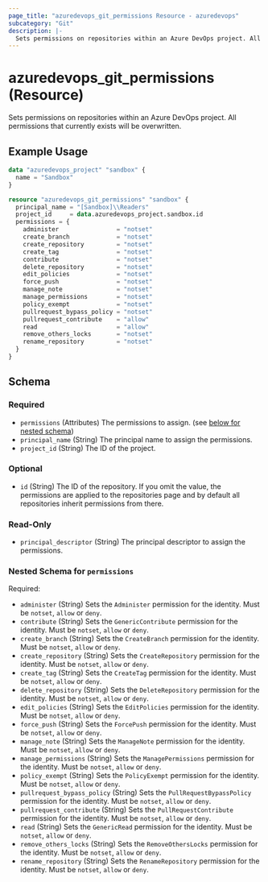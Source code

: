 ```yaml
---
page_title: "azuredevops_git_permissions Resource - azuredevops"
subcategory: "Git"
description: |-
  Sets permissions on repositories within an Azure DevOps project. All permissions that currently exists will be overwritten.
---
```


# azuredevops_git_permissions (Resource)

Sets permissions on repositories within an Azure DevOps project. All permissions that currently exists will be overwritten.

## Example Usage

```terraform
data "azuredevops_project" "sandbox" {
  name = "Sandbox"
}

resource "azuredevops_git_permissions" "sandbox" {
  principal_name = "[Sandbox]\\Readers"
  project_id     = data.azuredevops_project.sandbox.id
  permissions = {
    administer                = "notset"
    create_branch             = "notset"
    create_repository         = "notset"
    create_tag                = "notset"
    contribute                = "notset"
    delete_repository         = "notset"
    edit_policies             = "notset"
    force_push                = "notset"
    manage_note               = "notset"
    manage_permissions        = "notset"
    policy_exempt             = "notset"
    pullrequest_bypass_policy = "notset"
    pullrequest_contribute    = "allow"
    read                      = "allow"
    remove_others_locks       = "notset"
    rename_repository         = "notset"
  }
}
```

<!-- schema generated by tfplugindocs -->
## Schema

### Required

- `permissions` (Attributes) The permissions to assign. (see [below for nested schema](#nestedatt--permissions))
- `principal_name` (String) The principal name to assign the permissions.
- `project_id` (String) The ID of the project.

### Optional

- `id` (String) The ID of the repository. If you omit the value, the permissions are applied to the repositories page and by default all repositories inherit permissions from there.

### Read-Only

- `principal_descriptor` (String) The principal descriptor to assign the permissions.

<a id="nestedatt--permissions"></a>
### Nested Schema for `permissions`

Required:

- `administer` (String) Sets the `Administer` permission for the identity. Must be `notset`, `allow` or `deny`.
- `contribute` (String) Sets the `GenericContribute` permission for the identity. Must be `notset`, `allow` or `deny`.
- `create_branch` (String) Sets the `CreateBranch` permission for the identity. Must be `notset`, `allow` or `deny`.
- `create_repository` (String) Sets the `CreateRepository` permission for the identity. Must be `notset`, `allow` or `deny`.
- `create_tag` (String) Sets the `CreateTag` permission for the identity. Must be `notset`, `allow` or `deny`.
- `delete_repository` (String) Sets the `DeleteRepository` permission for the identity. Must be `notset`, `allow` or `deny`.
- `edit_policies` (String) Sets the `EditPolicies` permission for the identity. Must be `notset`, `allow` or `deny`.
- `force_push` (String) Sets the `ForcePush` permission for the identity. Must be `notset`, `allow` or `deny`.
- `manage_note` (String) Sets the `ManageNote` permission for the identity. Must be `notset`, `allow` or `deny`.
- `manage_permissions` (String) Sets the `ManagePermissions` permission for the identity. Must be `notset`, `allow` or `deny`.
- `policy_exempt` (String) Sets the `PolicyExempt` permission for the identity. Must be `notset`, `allow` or `deny`.
- `pullrequest_bypass_policy` (String) Sets the `PullRequestBypassPolicy` permission for the identity. Must be `notset`, `allow` or `deny`.
- `pullrequest_contribute` (String) Sets the `PullRequestContribute` permission for the identity. Must be `notset`, `allow` or `deny`.
- `read` (String) Sets the `GenericRead` permission for the identity. Must be `notset`, `allow` or `deny`.
- `remove_others_locks` (String) Sets the `RemoveOthersLocks` permission for the identity. Must be `notset`, `allow` or `deny`.
- `rename_repository` (String) Sets the `RenameRepository` permission for the identity. Must be `notset`, `allow` or `deny`.
